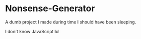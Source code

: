 # Nonsense-Generator
A dumb project I made during time I should have been sleeping.

I don't know JavaScript lol
